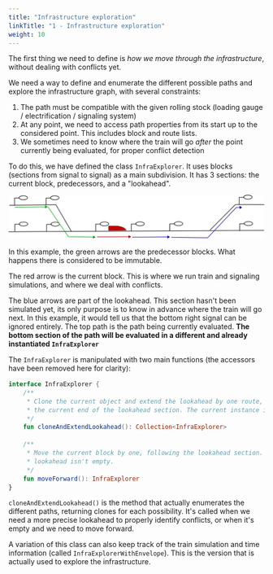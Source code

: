 ```yaml
---
title: "Infrastructure exploration"
linkTitle: "1 - Infrastructure exploration"
weight: 10
---
```


The first thing we need to define is *how we move through the infrastructure*,
without dealing with conflicts yet.

We need a way to define and enumerate the different possible paths and
explore the infrastructure graph, with several constraints:
1. The path must be compatible with the given rolling stock
   (loading gauge / electrification / signaling system)
2. At any point, we need to access path properties from its start up to the
   considered point. This includes block and route lists.
3. We sometimes need to know where the train will go *after* the
   point currently being evaluated, for proper conflict detection



To do this, we have defined the class `InfraExplorer`. It uses blocks
(sections from signal to signal) as a main subdivision.
It has 3 sections: the current block, predecessors, and a "lookahead".


![InfraExplorer structure](infra_explorer.svg)


In this example, the green arrows are the predecessor blocks.
What happens there is considered to be immutable.

The red arrow is the current block. This is where we run
train and signaling simulations, and where we deal with conflicts.

The blue arrows are part of the lookahead. This section hasn't
been simulated yet, its only purpose is to know in advance
where the train will go next. In this example, it would tell us
that the bottom right signal can be ignored entirely.
The top path is the path being currently evaluated.
**The bottom section of the path will be evaluated in a different
and already instantiated `InfraExplorer`**


The `InfraExplorer` is manipulated with two main functions
(the accessors have been removed here for clarity):

```kotlin
interface InfraExplorer {
    /**
     * Clone the current object and extend the lookahead by one route, for each route starting at
     * the current end of the lookahead section. The current instance is not modified.
     */
    fun cloneAndExtendLookahead(): Collection<InfraExplorer>

    /**
     * Move the current block by one, following the lookahead section. Can only be called when the
     * lookahead isn't empty.
     */
    fun moveForward(): InfraExplorer
}
```

`cloneAndExtendLookahead()` is the method that actually enumerates the
different paths, returning clones for each possibility.
It's called when we need a more precise lookahead to properly identify
conflicts, or when it's empty and we need to move forward.

A variation of this class can also keep track of the train simulation
and time information (called `InfraExplorerWithEnvelope`).
This is the version that is actually used to explore the infrastructure.
